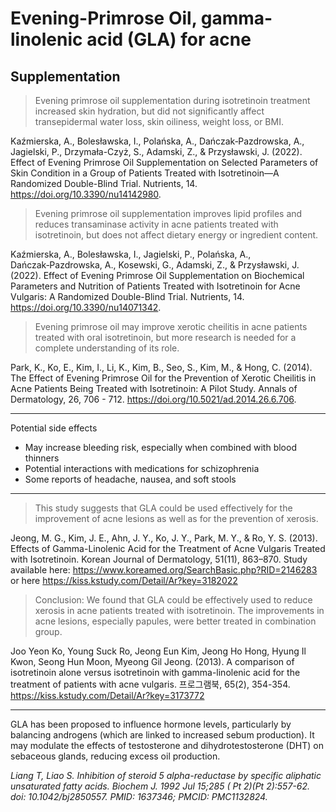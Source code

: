 # Evening-Primrose Oil, gamma-linolenic acid (GLA) for acne

## Supplementation

> Evening primrose oil supplementation during isotretinoin treatment increased skin hydration, but did not significantly affect transepidermal water loss, skin oiliness, weight loss, or BMI.

Kaźmierska, A., Bolesławska, I., Polańska, A., Dańczak‑Pazdrowska, A., Jagielski, P., Drzymała-Czyż, S., Adamski, Z., & Przysławski, J. (2022). Effect of Evening Primrose Oil Supplementation on Selected Parameters of Skin Condition in a Group of Patients Treated with Isotretinoin—A Randomized Double-Blind Trial. Nutrients, 14. https://doi.org/10.3390/nu14142980.

> Evening primrose oil supplementation improves lipid profiles and reduces transaminase activity in acne patients treated with isotretinoin, but does not affect dietary energy or ingredient content.

Kaźmierska, A., Bolesławska, I., Jagielski, P., Polańska, A., Dańczak‑Pazdrowska, A., Kosewski, G., Adamski, Z., & Przysławski, J. (2022). Effect of Evening Primrose Oil Supplementation on Biochemical Parameters and Nutrition of Patients Treated with Isotretinoin for Acne Vulgaris: A Randomized Double-Blind Trial. Nutrients, 14. https://doi.org/10.3390/nu14071342.

> Evening primrose oil may improve xerotic cheilitis in acne patients treated with oral isotretinoin, but more research is needed for a complete understanding of its role.

Park, K., Ko, E., Kim, I., Li, K., Kim, B., Seo, S., Kim, M., & Hong, C. (2014). The Effect of Evening Primrose Oil for the Prevention of Xerotic Cheilitis in Acne Patients Being Treated with Isotretinoin: A Pilot Study. Annals of Dermatology, 26, 706 - 712. https://doi.org/10.5021/ad.2014.26.6.706.

---

Potential side effects
- May increase bleeding risk, especially when combined with blood thinners
- Potential interactions with medications for schizophrenia
- Some reports of headache, nausea, and soft stools

---

> This study suggests that GLA could be used effectively for the improvement of acne lesions as well as for the prevention of xerosis.

Jeong, M. G., Kim, J. E., Ahn, J. Y., Ko, J. Y., Park, M. Y., & Ro, Y. S. (2013). Effects of Gamma-Linolenic Acid for the Treatment of Acne Vulgaris Treated with Isotretinoin. Korean Journal of Dermatology, 51(11), 863–870.
Study available here: https://www.koreamed.org/SearchBasic.php?RID=2146283 or here https://kiss.kstudy.com/Detail/Ar?key=3182022

> Conclusion: We found that GLA could be effectively used to reduce xerosis in acne patients treated with isotretinoin. The improvements in acne lesions, especially papules, were better treated in combination group.

Joo Yeon Ko, Young Suck Ro, Jeong Eun Kim, Jeong Ho Hong, Hyung Il Kwon, Seong Hun Moon, Myeong Gil Jeong. (2013). A comparison of isotretinoin alone versus isotretinoin with gamma-linolenic acid for the treatment of patients with acne vulgaris. 프로그램북, 65(2), 354-354.
https://kiss.kstudy.com/Detail/Ar?key=3173772

---

GLA has been proposed to influence hormone levels, particularly by balancing androgens (which are linked to increased sebum production).
It may modulate the effects of testosterone and dihydrotestosterone (DHT) on sebaceous glands, reducing excess oil production.

*Liang T, Liao S. Inhibition of steroid 5 alpha-reductase by specific aliphatic unsaturated fatty acids. Biochem J. 1992 Jul 15;285 ( Pt 2)(Pt 2):557-62. doi: 10.1042/bj2850557. PMID: 1637346; PMCID: PMC1132824.*
